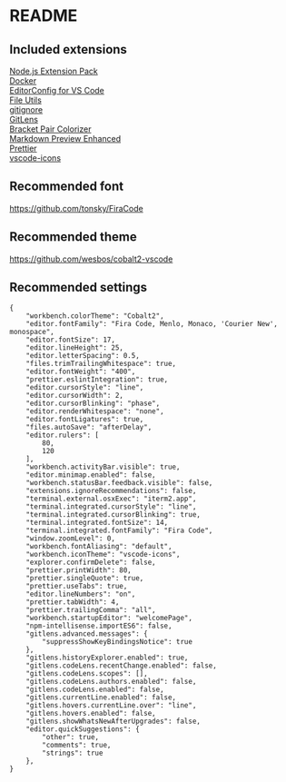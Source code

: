 # README

## Included extensions
[Node.js Extension Pack](https://github.com/waderyan/nodejs-extension-pack)<br/>
[Docker](https://github.com/microsoft/vscode-docker)<br/>
[EditorConfig for VS Code](https://github.com/editorconfig/editorconfig-vscode)<br/>
[File Utils](https://github.com/sleistner/vscode-fileutils)<br/>
[gitignore](https://github.com/CodeZombieCH/vscode-gitignore)<br/>
[GitLens](https://github.com/eamodio/vscode-gitlens)<br/>
[Bracket Pair Colorizer](https://github.com/CoenraadS/BracketPair)<br/>
[Markdown Preview Enhanced](https://github.com/shd101wyy/vscode-markdown-preview-enhanced)<br/>
[Prettier](https://github.com/prettier/prettier-vscode)<br/>
[vscode-icons](https://github.com/vscode-icons/vscode-icons)<br/>

## Recommended font
https://github.com/tonsky/FiraCode

## Recommended theme
https://github.com/wesbos/cobalt2-vscode

## Recommended settings

```
{
    "workbench.colorTheme": "Cobalt2",
    "editor.fontFamily": "Fira Code, Menlo, Monaco, 'Courier New', monospace",
    "editor.fontSize": 17,
    "editor.lineHeight": 25,
    "editor.letterSpacing": 0.5,
    "files.trimTrailingWhitespace": true,
    "editor.fontWeight": "400",
    "prettier.eslintIntegration": true,
    "editor.cursorStyle": "line",
    "editor.cursorWidth": 2,
    "editor.cursorBlinking": "phase",
    "editor.renderWhitespace": "none",
    "editor.fontLigatures": true,
    "files.autoSave": "afterDelay",
    "editor.rulers": [
        80,
        120
    ],
    "workbench.activityBar.visible": true,
    "editor.minimap.enabled": false,
    "workbench.statusBar.feedback.visible": false,
    "extensions.ignoreRecommendations": false,
    "terminal.external.osxExec": "iterm2.app",
    "terminal.integrated.cursorStyle": "line",
    "terminal.integrated.cursorBlinking": true,
    "terminal.integrated.fontSize": 14,
    "terminal.integrated.fontFamily": "Fira Code",
    "window.zoomLevel": 0,
    "workbench.fontAliasing": "default",
    "workbench.iconTheme": "vscode-icons",
    "explorer.confirmDelete": false,
    "prettier.printWidth": 80,
    "prettier.singleQuote": true,
    "prettier.useTabs": true,
    "editor.lineNumbers": "on",
    "prettier.tabWidth": 4,
    "prettier.trailingComma": "all",
    "workbench.startupEditor": "welcomePage",
    "npm-intellisense.importES6": false,
    "gitlens.advanced.messages": {
        "suppressShowKeyBindingsNotice": true
    },
    "gitlens.historyExplorer.enabled": true,
    "gitlens.codeLens.recentChange.enabled": false,
    "gitlens.codeLens.scopes": [],
    "gitlens.codeLens.authors.enabled": false,
    "gitlens.codeLens.enabled": false,
    "gitlens.currentLine.enabled": false,
    "gitlens.hovers.currentLine.over": "line",
    "gitlens.hovers.enabled": false,
    "gitlens.showWhatsNewAfterUpgrades": false,
    "editor.quickSuggestions": {
        "other": true,
        "comments": true,
        "strings": true
    },
}
```
